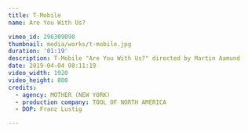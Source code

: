 ```yaml
---
title: T-Mobile
name: Are You With Us?

vimeo_id: 296309090
thumbnail: media/works/t-mobile.jpg
duration: '01:19'
description: T-Mobile "Are You With Us?" directed by Martin Aamund
date: 2019-04-04 08:11:19
video_width: 1920
video_height: 800
credits: 
  - agency: MOTHER (NEW YORK)
  - production company: TOOL OF NORTH AMERICA
  - DOP: Franz Lustig 

---
```


